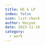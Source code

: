 ```yaml
---
title: HS & LP
index: false
icon: list-check
author: Haiyue
date: 2023-11-18
category:
  - work
---
```

